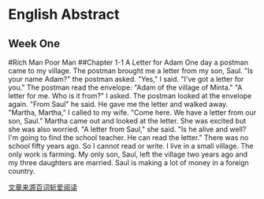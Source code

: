 English Abstract
================
Week One
--------
#Rich Man Poor Man
##Chapter 1-1
    A Letter for Adam
    One day a postman came to my village.
    The postman brought me a letter from my son, Saul.
    "Is your name Adam?" the postman asked.
    "Yes," I said.
    "I've got a letter for you."
    The postman read the envelope: "Adam of the village of Minta."
    "A letter for me. Who is it from?" I asked.
    The postman looked at the envelope again. "From Saul" he said.
    He gave me the letter and walked away.
    "Martha, Martha," I called to my wife.
    "Come here. We have a letter from our son, Saul."
    Martha came out and looked at the letter.
    She was excited but she was also worried.
    "A letter from Saul," she said. "Is he alive and well? I'm going to find the school teacher. He can read the letter."
    There was no school fifty years ago.
    So I cannot read or write.
    I live in a small village.
    The only work is farming.
    My only son, Saul, left the village two years ago and my three daughters are married.
    Saul is making a lot of money in a foreign country.

[文章来源百词斩爱阅读](https://ireading.baicizhan.com/react_reading/reading/article/506?buid=2034348961)

